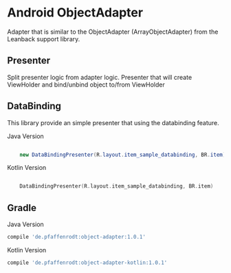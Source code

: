 Android ObjectAdapter
=====================
Adapter that is similar to the ObjectAdapter (ArrayObjectAdapter) from the Leanback support library.

## Presenter
Split presenter logic from adapter logic.
Presenter that will create ViewHolder and bind/unbind object to/from ViewHolder


## DataBinding
This library provide an simple presenter that using the databinding feature.

Java Version
```java

    new DataBindingPresenter(R.layout.item_sample_databinding, BR.item);

```

Kotlin Version
```kotlin

    DataBindingPresenter(R.layout.item_sample_databinding, BR.item)

```

## Gradle
Java Version
```gradle
compile 'de.pfaffenrodt:object-adapter:1.0.1'
```

Kotlin Version
```gradle
compile 'de.pfaffenrodt:object-adapter-kotlin:1.0.1'
```
